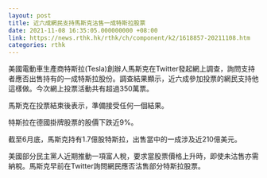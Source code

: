 ```yaml
---
layout: post
title: 近六成網民支持馬斯克沽售一成特斯拉股票
date: 2021-11-08 16:35:05.000000000 +08:00
link: https://news.rthk.hk/rthk/ch/component/k2/1618857-20211108.htm
categories: rthk
---
```


美國電動車生產商特斯拉(Tesla)創辦人馬斯克在Twitter發起網上調查，詢問支持者應否出售持有的一成特斯拉股份。調查結果顯示，近六成參加投票的網民支持他這樣做。今次網上投票活動共有超過350萬票。

馬斯克在投票結束後表示，準備接受任何一個結果。

特斯拉在德國掛牌股票的股價下跌近9%。

截至6月底，馬斯克持有1.7億股特斯拉，出售當中的一成涉及近210億美元。

美國部分民主黨人近期推動一項富人稅，要求當股票價格上升時，即使未沽售亦需納稅。馬斯克早前在Twitter詢問網民應否沽售部分特斯拉股票。
